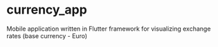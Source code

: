# currency_app
Mobile application written in Flutter framework for visualizing exchange rates (base currency - Euro)
